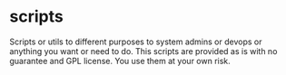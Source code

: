 # scripts
Scripts or utils to different purposes to system admins or devops or anything you want or need to do. This scripts are provided as is with no guarantee and GPL license. You use them at your own risk.

